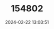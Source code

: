 ---
title: "154802"
category: "Secutor hanedai"
draft: false
date: 2024-02-22 13:03:51
languages:
  English: ["Haneda's Ponyfish"]
---